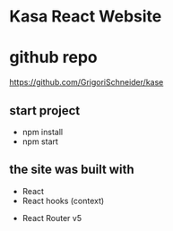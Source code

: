 # Kasa React Website

# github repo

https://github.com/GrigoriSchneider/kase

## start project

- npm install
- npm start

## the site was built with

- React
- React hooks (context)

* React Router v5
